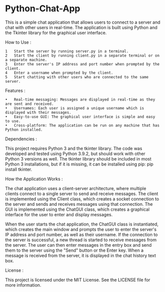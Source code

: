 # Python-Chat-App
This is a simple chat application that allows users to connect to a server and chat with other users in real-time. The application is built using Python and the Tkinter library for the graphical user interface.

How to Use :

	1	Start the server by running server.py in a terminal.
	2	Start the client by running client.py in a separate terminal or on a separate machine.
	3	Enter the server's IP address and port number when prompted by the client.
	4	Enter a username when prompted by the client.
	5	Start chatting with other users who are connected to the same server.

Features :

	•	Real-time messaging: Messages are displayed in real-time as they are sent and received.
	•	Usernames: Each user is assigned a unique username which is displayed with their messages.
	•	Easy-to-use GUI: The graphical user interface is simple and easy to use.
	•	Cross-platform: The application can be run on any machine that has Python installed.

Dependencies :

This project requires Python 3 and the tkinter library. The code was developed and tested using Python 3.9.2, but should work with other Python 3 versions as well. The tkinter library should be included in most Python 3 installations, but if it is missing, it can be installed using pip: pip install tkinter.

How the Application Works :

The chat application uses a client-server architecture, where multiple clients connect to a single server to send and receive messages. The client is implemented using the Client class, which creates a socket connection to the server and sends and receives messages using that connection. The GUI is implemented using the ChatGUI class, which creates a graphical interface for the user to enter and display messages.

When the user starts the chat application, the ChatGUI class is instantiated, which creates the main window and prompts the user to enter the server's IP address and port number, as well as their username. If the connection to the server is successful, a new thread is started to receive messages from the server. The user can then enter messages in the entry box and send them to the server using the "Send" button or the Enter key. When a message is received from the server, it is displayed in the chat history text box.

License :

This project is licensed under the MIT License. See the LICENSE file for more information.
